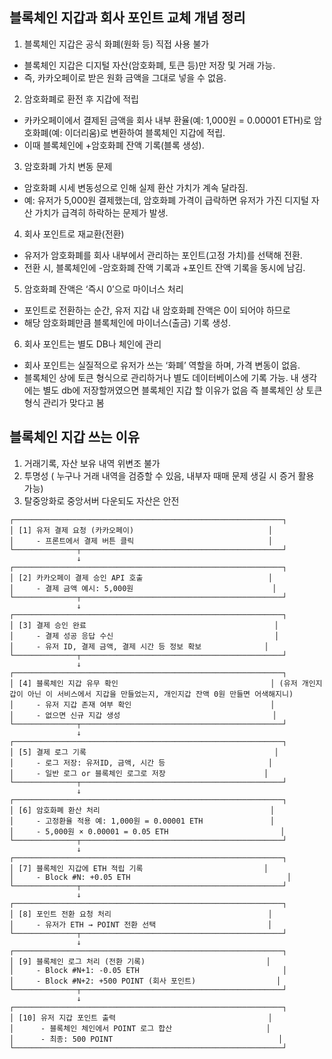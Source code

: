 ## 블록체인 지갑과 회사 포인트 교체 개념 정리
1. 블록체인 지갑은 공식 화폐(원화 등) 직접 사용 불가
- 블록체인 지갑은 디지털 자산(암호화폐, 토큰 등)만 저장 및 거래 가능.
- 즉, 카카오페이로 받은 원화 금액을 그대로 넣을 수 없음.

2. 암호화폐로 환전 후 지갑에 적립
- 카카오페이에서 결제된 금액을 회사 내부 환율(예: 1,000원 = 0.00001 ETH)로 암호화폐(예: 이더리움)로 변환하여 블록체인 지갑에 적립.
- 이때 블록체인에 +암호화폐 잔액 기록(블록 생성).

3. 암호화폐 가치 변동 문제
- 암호화폐 시세 변동성으로 인해 실제 환산 가치가 계속 달라짐.
- 예: 유저가 5,000원 결제했는데, 암호화폐 가격이 급락하면 유저가 가진 디지털 자산 가치가 급격히 하락하는 문제가 발생.

4. 회사 포인트로 재교환(전환)
- 유저가 암호화폐를 회사 내부에서 관리하는 포인트(고정 가치)를 선택해 전환.
- 전환 시, 블록체인에 -암호화폐 잔액 기록과 +포인트 잔액 기록을 동시에 남김.

5. 암호화폐 잔액은 ‘즉시 0’으로 마이너스 처리
- 포인트로 전환하는 순간, 유저 지갑 내 암호화폐 잔액은 0이 되어야 하므로
- 해당 암호화폐만큼 블록체인에 마이너스(출금) 기록 생성.

6. 회사 포인트는 별도 DB나 체인에 관리

- 회사 포인트는 실질적으로 유저가 쓰는 ‘화폐’ 역할을 하며, 가격 변동이 없음.
- 블록체인 상에 토큰 형식으로 관리하거나 별도 데이터베이스에 기록 가능. 내 생각에는 별도  db에 저장할꺼였으면 블록체인 지갑 할  이유가 없음 즉 블록체인 상 토큰형식  관리가 맞다고 봄


## 블록체인 지갑 쓰는  이유
1. 거래기록, 자산 보유 내역 위변조 불가
2. 투명성 ( 누구나 거래 내역을 검증할 수 있음, 내부자 때매 문제 생길 시 증거 활용 가능)
3. 탈중앙화로 중앙서버 다운되도 자산은 안전

```
┌────────────────────────────────────────────────────────────┐
│ [1] 유저 결제 요청 (카카오페이)                              │
│     - 프론트에서 결제 버튼 클릭                              │
└──────────────┬─────────────────────────────────────────────┘
               ↓
┌────────────────────────────────────────────────────────────┐
│ [2] 카카오페이 결제 승인 API 호출                            │
│     - 결제 금액 예시: 5,000원                               │
└──────────────┬─────────────────────────────────────────────┘
               ↓
┌────────────────────────────────────────────────────────────┐
│ [3] 결제 승인 완료                                          │
│     - 결제 성공 응답 수신                                    │
│     - 유저 ID, 결제 금액, 결제 시간 등 정보 확보              │
└──────────────┬─────────────────────────────────────────────┘
               ↓
┌────────────────────────────────────────────────────────────┐
│ [4] 블록체인 지갑 유무 확인                                  │ (유저 개인지갑이 아닌 이 서비스에서 지갑을 만들었는지, 개인지갑 잔액 0원 만들면 어색해지니)
│     - 유저 지갑 존재 여부 확인                               │
│     - 없으면 신규 지갑 생성                                  │
└──────────────┬─────────────────────────────────────────────┘
               ↓
┌────────────────────────────────────────────────────────────┐
│ [5] 결제 로그 기록                                          │
│     - 로그 저장: 유저ID, 금액, 시간 등                       │
│     - 일반 로그 or 블록체인 로그로 저장                      │
└──────────────┬─────────────────────────────────────────────┘
               ↓
┌────────────────────────────────────────────────────────────┐
│ [6] 암호화폐 환산 처리                                      │
│     - 고정환율 적용 예: 1,000원 = 0.00001 ETH               │
│     - 5,000원 × 0.00001 = 0.05 ETH                         │
└──────────────┬─────────────────────────────────────────────┘
               ↓
┌────────────────────────────────────────────────────────────┐
│ [7] 블록체인 지갑에 ETH 적립 기록                           │
│     - Block #N: +0.05 ETH                                   │
└──────────────┬─────────────────────────────────────────────┘
               ↓
┌────────────────────────────────────────────────────────────┐
│ [8] 포인트 전환 요청 처리                                   │
│     - 유저가 ETH → POINT 전환 선택                         │
└──────────────┬─────────────────────────────────────────────┘
               ↓
┌────────────────────────────────────────────────────────────┐
│ [9] 블록체인 로그 처리 (전환 기록)                           │
│     - Block #N+1: -0.05 ETH                                │
│     - Block #N+2: +500 POINT (회사 포인트)                  │
└──────────────┬─────────────────────────────────────────────┘
               ↓
┌────────────────────────────────────────────────────────────┐
│ [10] 유저 지갑 포인트 출력                                  │
│      - 블록체인 체인에서 POINT 로그 합산                     │
│      - 최종: 500 POINT                                     │
└────────────────────────────────────────────────────────────┘

```
